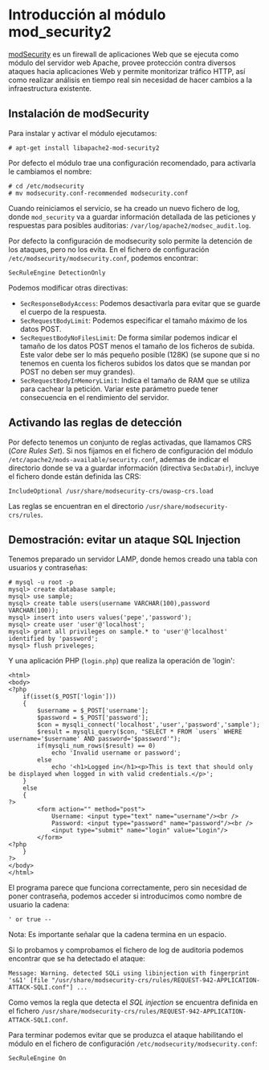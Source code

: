 # Introducción al módulo mod_security2

[modSecurity](`https://www.modsecurity.org/`) es un firewall de aplicaciones Web que se ejecuta como módulo del servidor web Apache, provee protección contra diversos ataques hacia aplicaciones Web y permite monitorizar tráfico HTTP, así como realizar análisis en tiempo real sin necesidad de hacer cambios a la infraestructura existente.

## Instalación de modSecurity

Para instalar y activar el módulo ejecutamos:

	# apt-get install libapache2-mod-security2

Por defecto el módulo trae una configuración recomendado, para activarla le cambiamos el nombre:

	# cd /etc/modsecurity
	# mv modsecurity.conf-recommended modsecurity.conf

Cuando reiniciamos el servicio, se ha creado un nuevo fichero de log, donde `mod_security` va a guardar información detallada de las peticiones y respuestas para posibles auditorias: `/var/log/apache2/modsec_audit.log`.

Por defecto la configuración de modsecurity solo permite la detención de los ataques, pero no los evita. En el fichero de configuración `/etc/modsecurity/modsecurity.conf`, podemos encontrar:
	
	SecRuleEngine DetectionOnly

Podemos modificar otras directivas:

* `SecResponseBodyAccess`: Podemos desactivarla para evitar que se guarde el cuerpo de la respuesta.
* `SecRequestBodyLimit`: Podemos especificar el tamaño máximo de los datos POST.
* `SecRequestBodyNoFilesLimit`: De forma similar podemos indicar el tamaño de los datos POST menos el tamaño de los ficheros de subida. Este valor debe ser lo más pequeño posible (128K) (se supone que si no tenemos en cuenta los ficheros subidos los datos que se mandan por POST no deben ser muy grandes).
* `SecRequestBodyInMemoryLimit`: Indica el tamaño de RAM que se utiliza para cachear la petición. Variar este parámetro puede tener consecuencia en el rendimiento del servidor.

## Activando las reglas de detección

Por defecto tenemos un conjunto de reglas activadas, que llamamos CRS (*Core Rules Set*). Si nos fijamos en el fichero de configuración del módulo `/etc/apache2/mods-available/security.conf`, ademas de indicar el directorio donde se va a guardar información (directiva `SecDataDir`), incluye el fichero donde están definida las CRS:

	IncludeOptional /usr/share/modsecurity-crs/owasp-crs.load

Las reglas se encuentran en el directorio `/usr/share/modsecurity-crs/rules`.

## Demostración: evitar un ataque SQL Injection

Tenemos preparado un servidor LAMP, donde hemos creado una tabla con usuarios y contraseñas:

	# mysql -u root -p
    mysql> create database sample;
    mysql> use sample;
    mysql> create table users(username VARCHAR(100),password VARCHAR(100));
    mysql> insert into users values('pepe','password');
    mysql> create user 'user'@'localhost';
	mysql> grant all privileges on sample.* to 'user'@'localhost' identified by 'password';
	mysql> flush priveleges;

Y una aplicación PHP (`login.php`) que realiza la operación de 'login':

	<html>
	<body>
	<?php
	    if(isset($_POST['login']))
	    {
	        $username = $_POST['username'];
	        $password = $_POST['password'];
	        $con = mysqli_connect('localhost','user','password','sample');
	        $result = mysqli_query($con, "SELECT * FROM `users` WHERE username='$username' AND password='$password'");
	        if(mysqli_num_rows($result) == 0)
	            echo 'Invalid username or password';
	        else
	            echo '<h1>Logged in</h1><p>This is text that should only be displayed when logged in with valid credentials.</p>';
	    }
	    else
	    {
	?>
	        <form action="" method="post">
	            Username: <input type="text" name="username"/><br />
	            Password: <input type="password" name="password"/><br />
	            <input type="submit" name="login" value="Login"/>
	        </form>
	<?php
	    }
	?>
	</body>
	</html>

El programa parece que funciona correctamente, pero sin necesidad de poner contraseña, podemos acceder si introducimos como nombre de usuario la cadena:

	' or true -- 

Nota: Es importante señalar que la cadena termina en un espacio.

Si lo probamos y comprobamos el fichero de log de auditoria podemos encontrar que se ha detectado el ataque:

	Message: Warning. detected SQLi using libinjection with fingerprint 's&1' [file "/usr/share/modsecurity-crs/rules/REQUEST-942-APPLICATION-ATTACK-SQLI.conf"] ...

Como vemos la regla que detecta el *SQL injection* se encuentra definida en el fichero `/usr/share/modsecurity-crs/rules/REQUEST-942-APPLICATION-ATTACK-SQLI.conf`.

Para terminar podemos evitar que se produzca el ataque habilitando el módulo en el fichero de configuración `/etc/modsecurity/modsecurity.conf`:

	SecRuleEngine On
